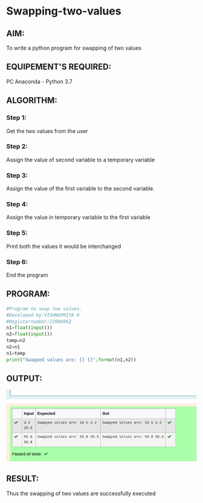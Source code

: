 # Swapping-two-values
## AIM:
To write a python program for swapping of two values

## EQUIPEMENT'S REQUIRED: 
PC
Anaconda - Python 3.7

## ALGORITHM: 
### Step 1:
Get the two values from the user
### Step 2: 
Assign the value of second variable to a temporary variable 
### Step 3: 
Assign the value of the first variable to the second variable.
### Step 4:  
Assign the value in temporary variable to the first variable
### Step 5: 
Print both the values it would be interchanged
### Step 6: 
End the program

## PROGRAM:
```python
#Program to swap two values.
#Developed by:VISHNUPRIYA R
#Registernumber:22006962
n1=float(input())
n2=float(input())
temp=n2
n2=n1
n1=temp
print("Swapped values are: {} {}".format(n1,n2))
```
## OUTPUT:
![](swapping.png)

## RESULT:
Thus the swapping of two values are successfully executed



